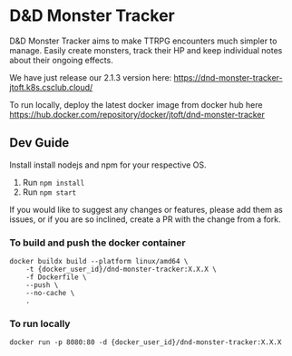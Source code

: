 # D&D Monster Tracker

D&D Monster Tracker aims to make TTRPG encounters much simpler to manage. Easily create monsters, track their HP and keep individual notes about their ongoing effects.

We have just release our 2.1.3 version here: https://dnd-monster-tracker-jtoft.k8s.csclub.cloud/

To run locally, deploy the latest docker image from docker hub here https://hub.docker.com/repository/docker/jtoft/dnd-monster-tracker

## Dev Guide

Install install nodejs and npm for your respective OS.

1. Run `npm install`
2. Run `npm start`

If you would like to suggest any changes or features, please add them as issues, or if you are so inclined, create a PR with the change from a fork.

### To build and push the docker container

```
docker buildx build --platform linux/amd64 \
    -t {docker_user_id}/dnd-monster-tracker:X.X.X \
    -f Dockerfile \
    --push \
    --no-cache \
    .
```

### To run locally
```
docker run -p 8080:80 -d {docker_user_id}/dnd-monster-tracker:X.X.X
```
